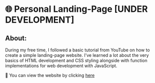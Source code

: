 # 🌐 Personal Landing-Page [UNDER DEVELOPMENT]

## About:
During my free time, I followed a basic tutorial from YouTube on how to create a simple landing-page website. I've learned a lot about the very basics of HTML development and CSS styling alongside with function implementations for web development with JavaScript.

👀 You can view the website by clicking [here]([url](https://tsembp.github.io/))
